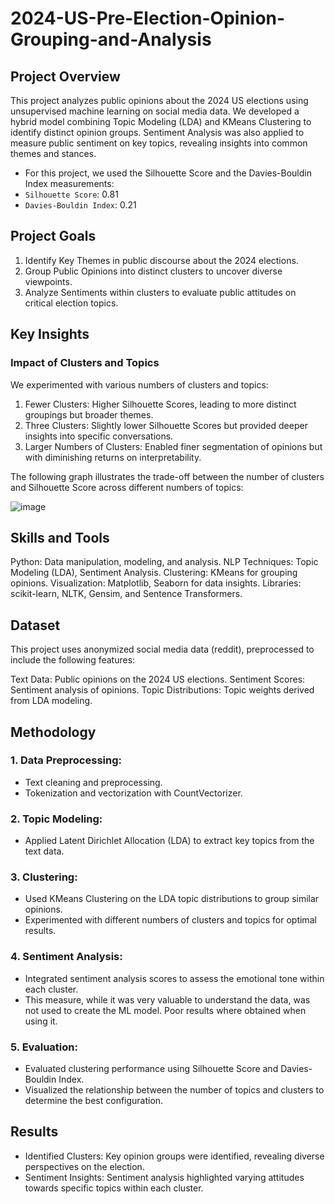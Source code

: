 # 2024-US-Pre-Election-Opinion-Grouping-and-Analysis

## Project Overview
This project analyzes public opinions about the 2024 US elections using unsupervised machine learning on social media data. We developed a hybrid model combining Topic Modeling (LDA) and KMeans Clustering to identify distinct opinion groups. Sentiment Analysis was also applied to measure public sentiment on key topics, revealing insights into common themes and stances.
- For this project, we used the Silhouette Score and the Davies-Bouldin Index measurements:
-   `Silhouette Score`: 0.81
-   `Davies-Bouldin Index`: 0.21

## Project Goals
1. Identify Key Themes in public discourse about the 2024 elections.
2. Group Public Opinions into distinct clusters to uncover diverse viewpoints.
3. Analyze Sentiments within clusters to evaluate public attitudes on critical election topics.

## Key Insights
### Impact of Clusters and Topics
We experimented with various numbers of clusters and topics:

1. Fewer Clusters: Higher Silhouette Scores, leading to more distinct groupings but broader themes.
2. Three Clusters: Slightly lower Silhouette Scores but provided deeper insights into specific conversations.
3. Larger Numbers of Clusters: Enabled finer segmentation of opinions but with diminishing returns on interpretability.

The following graph illustrates the trade-off between the number of clusters and Silhouette Score across different numbers of topics:

![image](https://github.com/user-attachments/assets/ceca256e-f5f6-4f8d-9b16-65909b182756)


## Skills and Tools
Python: Data manipulation, modeling, and analysis.
NLP Techniques: Topic Modeling (LDA), Sentiment Analysis.
Clustering: KMeans for grouping opinions.
Visualization: Matplotlib, Seaborn for data insights.
Libraries: scikit-learn, NLTK, Gensim, and Sentence Transformers.

## Dataset
This project uses anonymized social media data (reddit), preprocessed to include the following features:

Text Data: Public opinions on the 2024 US elections.
Sentiment Scores: Sentiment analysis of opinions.
Topic Distributions: Topic weights derived from LDA modeling.

## Methodology

### 1. Data Preprocessing:
  - Text cleaning and preprocessing.
  - Tokenization and vectorization with CountVectorizer.

### 2. Topic Modeling:
  - Applied Latent Dirichlet Allocation (LDA) to extract key topics from the text data.

### 3. Clustering:
  - Used KMeans Clustering on the LDA topic distributions to group similar opinions.
  - Experimented with different numbers of clusters and topics for optimal results.

### 4. Sentiment Analysis:
  - Integrated sentiment analysis scores to assess the emotional tone within each cluster.
  - This measure, while it was very valuable to understand the data, was not used to create the ML model. Poor results where obtained when using it.

### 5. Evaluation:
  - Evaluated clustering performance using Silhouette Score and Davies-Bouldin Index.
  - Visualized the relationship between the number of topics and clusters to determine the best configuration.

## Results
  - Identified Clusters: Key opinion groups were identified, revealing diverse perspectives on the election.
  - Sentiment Insights: Sentiment analysis highlighted varying attitudes towards specific topics within each cluster.

